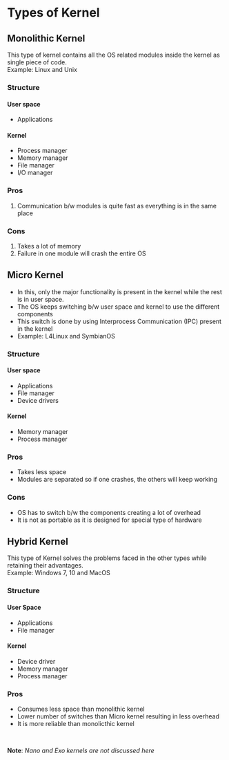 # Types of Kernel

## Monolithic Kernel

This type of kernel contains all the OS related modules inside the kernel as
single piece of code.  
Example: Linux and Unix

### Structure

#### User space

- Applications

#### Kernel

- Process manager
- Memory manager
- File manager
- I/O manager

### Pros

1. Communication b/w modules is quite fast as everything is in the same place

### Cons

1. Takes a lot of memory
2. Failure in one module will crash the entire OS

## Micro Kernel

- In this, only the major functionality is present in the kernel while the rest is
in user space.  
- The OS keeps switching b/w user space and kernel to use the different
components  
- This switch is done by using Interprocess Communication (IPC) present in the kernel
- Example: L4Linux and SymbianOS

### Structure

#### User space

- Applications
- File manager
- Device drivers

#### Kernel

- Memory manager
- Process manager

### Pros

- Takes less space
- Modules are separated so if one crashes, the others will keep working

### Cons

- OS has to switch b/w the components creating a lot of overhead
- It is not as portable as it is designed for special type of hardware

## Hybrid Kernel

This type of Kernel solves the problems faced in the other types while retaining
their advantages.  
Example: Windows 7, 10 and MacOS

### Structure

#### User Space

- Applications
- File manager

#### Kernel

- Device driver
- Memory manager
- Process manager

### Pros

- Consumes less space than monolithic kernel
- Lower number of switches than Micro kernel resulting in less overhead
- It is more reliable than monolicthic kernel

&nbsp;

**Note**: *Nano and Exo kernels are not discussed here*
